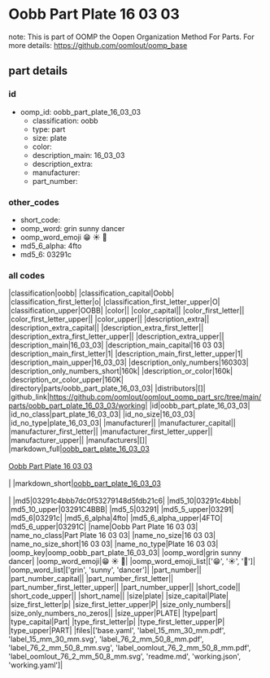 # Oobb Part Plate 16 03 03  

note: This is part of OOMP the Oopen Organization Method For Parts. For more details: https://github.com/oomlout/oomp_base

##  part details





### id
* oomp_id: oobb_part_plate_16_03_03
  * classification: oobb
  * type: part
  * size: plate
  * color: 
  * description_main: 16_03_03
  * description_extra: 
  * manufacturer: 
  * part_number: 

### other_codes
* short_code: 
* oomp_word: grin sunny dancer
* oomp_word_emoji :grin: :sunny: :dancer:
* md5_6_alpha: 4fto
* md5_6: 03291c

### all codes 
|classification|oobb|
|classification_capital|Oobb|
|classification_first_letter|o|
|classification_first_letter_upper|O|
|classification_upper|OOBB|
|color||
|color_capital||
|color_first_letter||
|color_first_letter_upper||
|color_upper||
|description_extra||
|description_extra_capital||
|description_extra_first_letter||
|description_extra_first_letter_upper||
|description_extra_upper||
|description_main|16_03_03|
|description_main_capital|16 03 03|
|description_main_first_letter|1|
|description_main_first_letter_upper|1|
|description_main_upper|16_03_03|
|description_only_numbers|160303|
|description_only_numbers_short|160k|
|description_or_color|160k|
|description_or_color_upper|160K|
|directory|parts/oobb_part_plate_16_03_03|
|distributors|[]|
|github_link|https://github.com/oomlout/oomlout_oomp_part_src/tree/main/parts/oobb_part_plate_16_03_03/working|
|id|oobb_part_plate_16_03_03|
|id_no_class|part_plate_16_03_03|
|id_no_size|16_03_03|
|id_no_type|plate_16_03_03|
|manufacturer||
|manufacturer_capital||
|manufacturer_first_letter||
|manufacturer_first_letter_upper||
|manufacturer_upper||
|manufacturers|[]|
|markdown_full|[oobb_part_plate_16_03_03](https://github.com/oomlout/oomlout_oomp_part_src/tree/main/parts/oobb_part_plate_16_03_03/working)<br>[](https://github.com/oomlout/oomlout_oomp_part_src/tree/main/parts/oobb_part_plate_16_03_03/working)<br>[Oobb Part Plate 16 03 03](https://github.com/oomlout/oomlout_oomp_part_src/tree/main/parts/oobb_part_plate_16_03_03/working)<br><br>|
|markdown_short|[oobb_part_plate_16_03_03](https://github.com/oomlout/oomlout_oomp_part_src/tree/main/parts/oobb_part_plate_16_03_03/working)<br><br>|
|md5|03291c4bbb7dc0f53279148d5fdb21c6|
|md5_10|03291c4bbb|
|md5_10_upper|03291C4BBB|
|md5_5|03291|
|md5_5_upper|03291|
|md5_6|03291c|
|md5_6_alpha|4fto|
|md5_6_alpha_upper|4FTO|
|md5_6_upper|03291C|
|name|Oobb Part Plate 16 03 03|
|name_no_class|Part Plate 16 03 03|
|name_no_size|16 03 03|
|name_no_size_short|16 03 03|
|name_no_type|Plate 16 03 03|
|oomp_key|oomp_oobb_part_plate_16_03_03|
|oomp_word|grin sunny dancer|
|oomp_word_emoji|:grin: :sunny: :dancer:|
|oomp_word_emoji_list|[':grin:', ':sunny:', ':dancer:']|
|oomp_word_list|['grin', 'sunny', 'dancer']|
|part_number||
|part_number_capital||
|part_number_first_letter||
|part_number_first_letter_upper||
|part_number_upper||
|short_code||
|short_code_upper||
|short_name||
|size|plate|
|size_capital|Plate|
|size_first_letter|p|
|size_first_letter_upper|P|
|size_only_numbers||
|size_only_numbers_no_zeros||
|size_upper|PLATE|
|type|part|
|type_capital|Part|
|type_first_letter|p|
|type_first_letter_upper|P|
|type_upper|PART|
|files|['base.yaml', 'label_15_mm_30_mm.pdf', 'label_15_mm_30_mm.svg', 'label_76_2_mm_50_8_mm.pdf', 'label_76_2_mm_50_8_mm.svg', 'label_oomlout_76_2_mm_50_8_mm.pdf', 'label_oomlout_76_2_mm_50_8_mm.svg', 'readme.md', 'working.json', 'working.yaml']|
